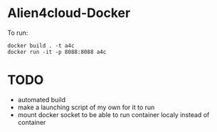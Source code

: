 # Alien4cloud-Docker

To run:

```shell
docker build . -t a4c
docker run -it -p 8088:8088 a4c
```

# TODO
 - automated build
 - make a launching script of my own for it to run
 - mount docker socket to be able to run container localy instead of container

